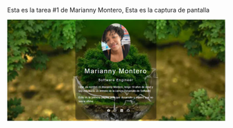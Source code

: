 Esta es la tarea #1 de Marianny Montero, Esta es la captura de pantalla 

![Mi caprura de pantalla ](tarea.png)